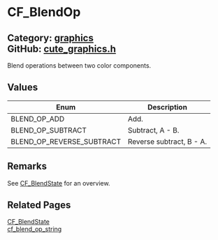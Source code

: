 [](../header.md ':include')

# CF_BlendOp

Category: [graphics](https://github.com/RandyGaul/cute_framework/blob/master/docs/api_reference?id=graphics)  
GitHub: [cute_graphics.h](https://github.com/RandyGaul/cute_framework/blob/master/include/cute_graphics.h)  
---

Blend operations between two color components.

## Values

Enum | Description
--- | ---
BLEND_OP_ADD | Add.
BLEND_OP_SUBTRACT | Subtract, A - B.
BLEND_OP_REVERSE_SUBTRACT | Reverse subtract, B - A.

## Remarks

See [CF_BlendState](https://github.com/RandyGaul/cute_framework/blob/master/docs/graphics/cf_blendstate.md) for an overview.

## Related Pages

[CF_BlendState](https://github.com/RandyGaul/cute_framework/blob/master/docs/graphics/cf_blendstate.md)  
[cf_blend_op_string](https://github.com/RandyGaul/cute_framework/blob/master/docs/graphics/cf_blend_op_string.md)  
